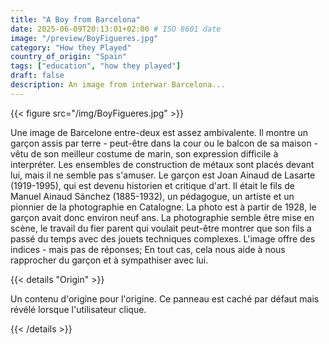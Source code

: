 ```yaml
---
title: "A Boy from Barcelona"
date: 2025-06-09T20:13:01+02:00 # ISO 8601 date
image: "/preview/BoyFigueres.jpg"
category: "How they Played"
country_of_origin: "Spain"
tags: ["education", "how they played"]
draft: false
description: An image from interwar Barcelona...
---
```




{{< figure src="/img/BoyFigueres.jpg" >}}

Une image de Barcelone entre-deux est assez ambivalente. Il montre un garçon assis par terre - peut-être dans la cour ou le balcon de sa maison - vêtu de son meilleur costume de marin, son expression difficile à interpréter. Les ensembles de construction de métaux sont placés devant lui, mais il ne semble pas s'amuser. Le garçon est Joan Ainaud de Lasarte (1919-1995), qui est devenu historien et critique d'art. Il était le fils de Manuel Ainaud Sánchez (1885-1932), un pédagogue, un artiste et un pionnier de la photographie en Catalogne. La photo est à partir de 1928, le garçon avait donc environ neuf ans. La photographie semble être mise en scène, le travail du fier parent qui voulait peut-être montrer que son fils a passé du temps avec des jouets techniques complexes. L'image offre des indices - mais pas de réponses; En tout cas, cela nous aide à nous rapprocher du garçon et à sympathiser avec lui.

{{< details "Origin" >}}

Un contenu d'origine pour l'origine. Ce panneau est caché par défaut mais révélé lorsque l'utilisateur clique.

{{< /details >}}

